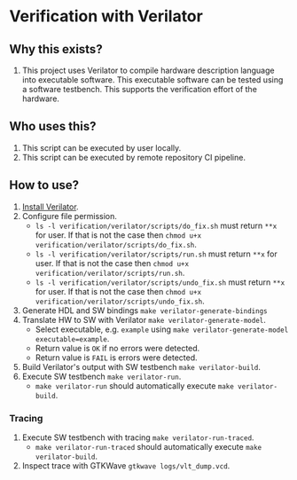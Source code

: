 # Verification with Verilator

## Why this exists?

1. This project uses Verilator to compile hardware description language into executable software. This executable software can be tested using a software testbench. This supports the verification effort of the hardware.

## Who uses this?

1. This script can be executed by user locally.
2. This script can be executed by remote repository CI pipeline.

## How to use?

1. [Install Verilator](https://verilator.org/guide/latest/install.html).
2. Configure file permission.
    - `ls -l verification/verilator/scripts/do_fix.sh` must return `**x` for user. If that is not the case then `chmod u+x verification/verilator/scripts/do_fix.sh`.
    - `ls -l verification/verilator/scripts/run.sh` must return `**x` for user. If that is not the case then `chmod u+x verification/verilator/scripts/run.sh`.
    - `ls -l verification/verilator/scripts/undo_fix.sh` must return `**x` for user. If that is not the case then `chmod u+x verification/verilator/scripts/undo_fix.sh`.
3. Generate HDL and SW bindings `make verilator-generate-bindings`
3. Translate HW to SW with Verilator `make verilator-generate-model`.
    - Select executable, e.g. `example` using `make verilator-generate-model executable=example`.
    - Return value is `OK` if no errors were detected.
    - Return value is `FAIL` is errors were detected.
4. Build Verilator's output with SW testbench `make verilator-build`.
5. Execute SW testbench `make verilator-run`.
    - `make verilator-run` should automatically execute `make verilator-build`.

### Tracing

1. Execute SW testbench with tracing `make verilator-run-traced`.
    - `make verilator-run-traced` should automatically execute `make verilator-build`.
2. Inspect trace with GTKWave `gtkwave logs/vlt_dump.vcd`.
